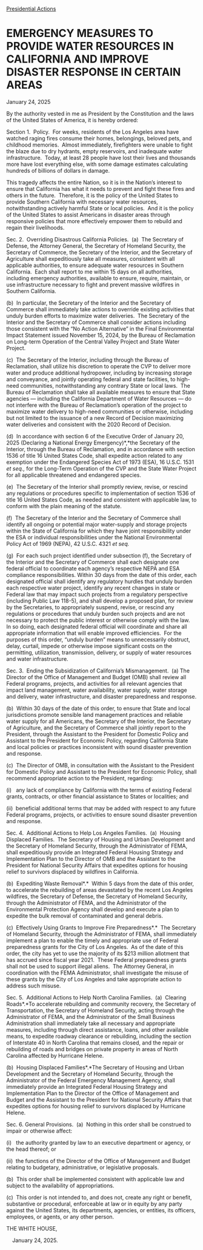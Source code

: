 [Presidential Actions](https://www.whitehouse.gov/presidential-actions/)

# 					EMERGENCY MEASURES TO PROVIDE WATER RESOURCES IN CALIFORNIA AND IMPROVE DISASTER RESPONSE IN CERTAIN AREAS				

January 24, 2025

By the authority vested in me as President by the Constitution and the laws of the United States of America, it is hereby ordered:

Section 1.  Policy.  For weeks, residents of the Los Angeles area have watched raging fires consume their homes, belongings, beloved pets, and childhood memories.  Almost immediately, firefighters were unable to fight the blaze due to dry hydrants, empty reservoirs, and inadequate water infrastructure.  Today, at least 28 people have lost their lives and thousands more have lost everything else, with some damage estimates calculating hundreds of billions of dollars in damage.

This tragedy affects the entire Nation, so it is in the Nation’s interest to ensure that California has what it needs to prevent and fight these fires and others in the future.  Therefore, it is the policy of the United States to provide Southern California with necessary water resources, notwithstanding actively harmful State or local policies.  And it is the policy of the United States to assist Americans in disaster areas through responsive policies that more effectively empower them to rebuild and regain their livelihoods.

Sec. 2.  Overriding Disastrous California Policies.  (a)  The Secretary of Defense, the Attorney General, the Secretary of Homeland Security, the Secretary of Commerce, the Secretary of the Interior, and the Secretary of Agriculture shall expeditiously take all measures, consistent with all applicable authorities, to ensure adequate water resources in Southern California.  Each shall report to me within 15 days on all authorities, including emergency authorities, available to ensure, require, maintain, or use infrastructure necessary to fight and prevent massive wildfires in Southern California. 

(b)  In particular, the Secretary of the Interior and the Secretary of Commerce shall immediately take actions to override existing activities that unduly burden efforts to maximize water deliveries.  The Secretary of the Interior and the Secretary of Commerce shall consider actions including those consistent with the “No Action Alternative” in the Final Environmental Impact Statement issued November 15, 2024, by the Bureau of Reclamation on Long-term Operation of the Central Valley Project and State Water Project.

(c)  The Secretary of the Interior, including through the Bureau of Reclamation, shall utilize his discretion to operate the CVP to deliver more water and produce additional hydropower, including by increasing storage and conveyance, and jointly operating federal and state facilities, to high-need communities, notwithstanding any contrary State or local laws.  The Bureau of Reclamation shall take all available measures to ensure that State agencies — including the California Department of Water Resources — do not interfere with the Bureau of Reclamation’s operation of the project to maximize water delivery to high-need communities or otherwise, including but not limited to the issuance of a new Record of Decision maximizing water deliveries and consistent with the 2020 Record of Decision.

(d)  In accordance with section 6 of the Executive Order of January 20, 2025 (Declaring a National Energy Emergency)*,*the Secretary of the Interior, through the Bureau of Reclamation, and in accordance with section 1536 of title 16 United States Code, shall expedite action related to any exemption under the Endangered Species Act of 1973 (ESA), 16 U.S.C. 1531 *et seq.,* for the Long-Term Operation of the CVP and the State Water Project for all applicable threatened and endangered species.

(e)  The Secretary of the Interior shall promptly review, revise, or rescind any regulations or procedures specific to implementation of section 1536 of title 16 United States Code, as needed and consistent with applicable law, to conform with the plain meaning of the statute.

(f)  The Secretary of the Interior and the Secretary of Commerce shall identify all ongoing or potential major water-supply and storage projects within the State of California for which they have joint responsibility under the ESA or individual responsibilities under the National Environmental Policy Act of 1969 (NEPA), 42 U.S.C. 4321 *et seq.*

(g)  For each such project identified under subsection (f), the Secretary of the Interior and the Secretary of Commerce shall each designate one federal official to coordinate each agency’s respective NEPA and ESA compliance responsibilities. Within 30 days from the date of this order, each designated official shall identify any regulatory hurdles that unduly burden each respective water project, identify any recent changes in state or Federal law that may impact such projects from a regulatory perspective (including Public Law 118-5), and shall develop a proposed plan, for review by the Secretaries, to appropriately suspend, revise, or rescind any regulations or procedures that unduly burden such projects and are not necessary to protect the public interest or otherwise comply with the law.  In so doing, each designated federal official will coordinate and share all appropriate information that will enable improved efficiencies.  For the purposes of this order, “unduly burden” means to unnecessarily obstruct, delay, curtail, impede or otherwise impose significant costs on the permitting, utilization, transmission, delivery, or supply of water resources and water infrastructure.

Sec. 3.  Ending the Subsidization of California’s Mismanagement.  (a) The Director of the Office of Management and Budget (OMB) shall review all Federal programs, projects, and activities for all relevant agencies that impact land management, water availability, water supply, water storage and delivery, water infrastructure, and disaster preparedness and response.

(b)  Within 30 days of the date of this order, to ensure that State and local jurisdictions promote sensible land management practices and reliable water supply for all Americans, the Secretary of the Interior, the Secretary of Agriculture, and the Secretary of Commerce shall jointly report to the President, through the Assistant to the President for Domestic Policy and Assistant to the President for Economic Policy, regarding California State and local policies or practices inconsistent with sound disaster prevention and response.

(c)  The Director of OMB, in consultation with the Assistant to the President for Domestic Policy and Assistant to the President for Economic Policy, shall recommend appropriate action to the President, regarding:

(i)   any lack of compliance by California with the terms of existing Federal grants, contracts, or other financial assistance to States or localities; and

(ii)  beneficial additional terms that may be added with respect to any future Federal programs, projects, or activities to ensure sound disaster prevention and response.

Sec. 4.  Additional Actions to Help Los Angeles Families.  (a)  Housing Displaced Families.  The Secretary of Housing and Urban Development and the Secretary of Homeland Security, through the Administrator of FEMA, shall expeditiously provide an Integrated Federal Housing Strategy and Implementation Plan to the Director of OMB and the Assistant to the President for National Security Affairs that expedites options for housing relief to survivors displaced by wildfires in California. 

(b)  Expediting Waste Removal*.*  Within 5 days from the date of this order, to accelerate the rebuilding of areas devastated by the recent Los Angeles wildfires, the Secretary of Defense, the Secretary of Homeland Security, through the Administrator of FEMA, and the Administrator of the Environmental Protection Agency shall develop and execute a plan to expedite the bulk removal of contaminated and general debris.

(c)  Effectively Using Grants to Improve Fire Preparedness*.*  The Secretary of Homeland Security, through the Administrator of FEMA, shall immediately implement a plan to enable the timely and appropriate use of Federal preparedness grants for the City of Los Angeles.  As of the date of this order, the city has yet to use the majority of its $213 million allotment that has accrued since fiscal year 2021.  These Federal preparedness grants shall not be used to support illegal aliens.  The Attorney General, in coordination with the FEMA Administrator, shall investigate the misuse of these grants by the City of Los Angeles and take appropriate action to address such misuse.

Sec. 5.  Additional Actions to Help North Carolina Families.  (a)  Clearing Roads*.*To accelerate rebuilding and community recovery, the Secretary of Transportation, the Secretary of Homeland Security, acting through the Administrator of FEMA, and the Administrator of the Small Business Administration shall immediately take all necessary and appropriate measures, including through direct assistance, loans, and other available means, to expedite roadway clearance or rebuilding, including the section of Interstate 40 in North Carolina that remains closed, and the repair or rebuilding of roads and bridges on private property in areas of North Carolina affected by Hurricane Helene.

(b)  Housing Displaced Families*.*The Secretary of Housing and Urban Development and the Secretary of Homeland Security, through the Administrator of the Federal Emergency Management Agency, shall immediately provide an Integrated Federal Housing Strategy and Implementation Plan to the Director of the Office of Management and Budget and the Assistant to the President for National Security Affairs that expedites options for housing relief to survivors displaced by Hurricane Helene.

Sec. 6. General Provisions.  (a)  Nothing in this order shall be construed to impair or otherwise affect:

(i)   the authority granted by law to an executive department or agency, or the head thereof; or

(ii)  the functions of the Director of the Office of Management and Budget relating to budgetary, administrative, or legislative proposals.

(b)  This order shall be implemented consistent with applicable law and subject to the availability of appropriations.

(c)  This order is not intended to, and does not, create any right or benefit, substantive or procedural, enforceable at law or in equity by any party against the United States, its departments, agencies, or entities, its officers, employees, or agents, or any other person.

THE WHITE HOUSE,

    January 24, 2025.
